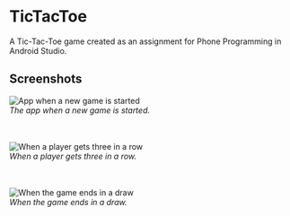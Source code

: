 # TicTacToe
A Tic-Tac-Toe game created as an assignment for Phone Programming in Android Studio.

## Screenshots
![App when a new game is started](https://user-images.githubusercontent.com/82383787/162108053-66a35faf-b0a7-49bf-9db2-d9b73a33d393.PNG)
<br>
*The app when a new game is started.*
<br><br><br>

![When a player gets three in a row](https://user-images.githubusercontent.com/82383787/162108068-056e1d43-9404-4950-af7f-fadf6108563e.PNG)
<br>
*When a player gets three in a row.*
<br><br><br>

![When the game ends in a draw](https://user-images.githubusercontent.com/82383787/162108073-63d27aea-5144-482d-80f0-b486a492c92b.PNG)
<br>
*When the game ends in a draw.*
